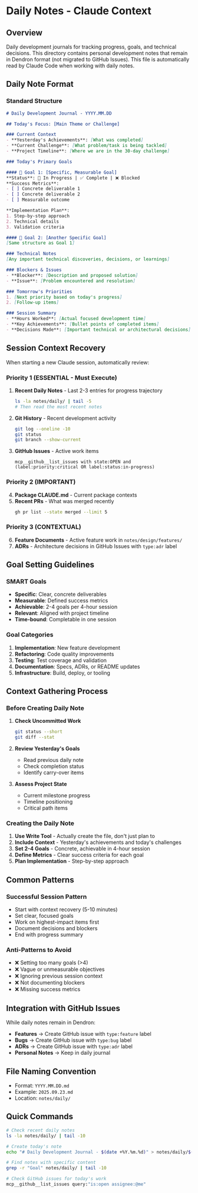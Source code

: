# Daily Notes - Claude Context

## Overview
Daily development journals for tracking progress, goals, and technical decisions. This directory contains personal development notes that remain in Dendron format (not migrated to GitHub Issues).
This file is automatically read by Claude Code when working with daily notes.

## Daily Note Format

### Standard Structure
```markdown
# Daily Development Journal - YYYY.MM.DD

## Today's Focus: [Main Theme or Challenge]

### Current Context
- **Yesterday's Achievements**: [What was completed]
- **Current Challenge**: [What problem/task is being tackled]
- **Project Timeline**: [Where we are in the 30-day challenge]

### Today's Primary Goals

#### 🎯 Goal 1: [Specific, Measurable Goal]
**Status**: 🔄 In Progress | ✅ Complete | ❌ Blocked
**Success Metrics**:
- [ ] Concrete deliverable 1
- [ ] Concrete deliverable 2
- [ ] Measurable outcome

**Implementation Plan**:
1. Step-by-step approach
2. Technical details
3. Validation criteria

#### 🎯 Goal 2: [Another Specific Goal]
[Same structure as Goal 1]

### Technical Notes
[Any important technical discoveries, decisions, or learnings]

### Blockers & Issues
- **Blocker**: [Description and proposed solution]
- **Issue**: [Problem encountered and resolution]

### Tomorrow's Priorities
1. [Next priority based on today's progress]
2. [Follow-up items]

### Session Summary
- **Hours Worked**: [Actual focused development time]
- **Key Achievements**: [Bullet points of completed items]
- **Decisions Made**: [Important technical or architectural decisions]
```

## Session Context Recovery

When starting a new Claude session, automatically review:

### Priority 1 (ESSENTIAL - Must Execute)
1. **Recent Daily Notes** - Last 2-3 entries for progress trajectory
   ```bash
   ls -la notes/daily/ | tail -5
   # Then read the most recent notes
   ```

2. **Git History** - Recent development activity
   ```bash
   git log --oneline -10
   git status
   git branch --show-current
   ```

3. **GitHub Issues** - Active work items
   ```
   mcp__github__list_issues with state:OPEN and (label:priority:critical OR label:status:in-progress)
   ```

### Priority 2 (IMPORTANT)
4. **Package CLAUDE.md** - Current package contexts
5. **Recent PRs** - What was merged recently
   ```bash
   gh pr list --state merged --limit 5
   ```

### Priority 3 (CONTEXTUAL)
6. **Feature Documents** - Active feature work in `notes/design/features/`
7. **ADRs** - Architecture decisions in GitHub Issues with `type:adr` label

## Goal Setting Guidelines

### SMART Goals
- **Specific**: Clear, concrete deliverables
- **Measurable**: Defined success metrics
- **Achievable**: 2-4 goals per 4-hour session
- **Relevant**: Aligned with project timeline
- **Time-bound**: Completable in one session

### Goal Categories
1. **Implementation**: New feature development
2. **Refactoring**: Code quality improvements
3. **Testing**: Test coverage and validation
4. **Documentation**: Specs, ADRs, or README updates
5. **Infrastructure**: Build, deploy, or tooling

## Context Gathering Process

### Before Creating Daily Note
1. **Check Uncommitted Work**
   ```bash
   git status --short
   git diff --stat
   ```

2. **Review Yesterday's Goals**
   - Read previous daily note
   - Check completion status
   - Identify carry-over items

3. **Assess Project State**
   - Current milestone progress
   - Timeline positioning
   - Critical path items

### Creating the Daily Note
1. **Use Write Tool** - Actually create the file, don't just plan to
2. **Include Context** - Yesterday's achievements and today's challenges
3. **Set 2-4 Goals** - Concrete, achievable in 4-hour session
4. **Define Metrics** - Clear success criteria for each goal
5. **Plan Implementation** - Step-by-step approach

## Common Patterns

### Successful Session Pattern
- Start with context recovery (5-10 minutes)
- Set clear, focused goals
- Work on highest-impact items first
- Document decisions and blockers
- End with progress summary

### Anti-Patterns to Avoid
- ❌ Setting too many goals (>4)
- ❌ Vague or unmeasurable objectives
- ❌ Ignoring previous session context
- ❌ Not documenting blockers
- ❌ Missing success metrics

## Integration with GitHub Issues

While daily notes remain in Dendron:
- **Features** → Create GitHub issue with `type:feature` label
- **Bugs** → Create GitHub issue with `type:bug` label
- **ADRs** → Create GitHub issue with `type:adr` label
- **Personal Notes** → Keep in daily journal

## File Naming Convention
- Format: `YYYY.MM.DD.md`
- Example: `2025.09.23.md`
- Location: `notes/daily/`

## Quick Commands
```bash
# Check recent daily notes
ls -la notes/daily/ | tail -10

# Create today's note
echo "# Daily Development Journal - $(date +%Y.%m.%d)" > notes/daily/$(date +%Y.%m.%d).md

# Find notes with specific content
grep -r "Goal" notes/daily/ | tail -10

# Check GitHub issues for today's work
mcp__github__list_issues query:"is:open assignee:@me"
```